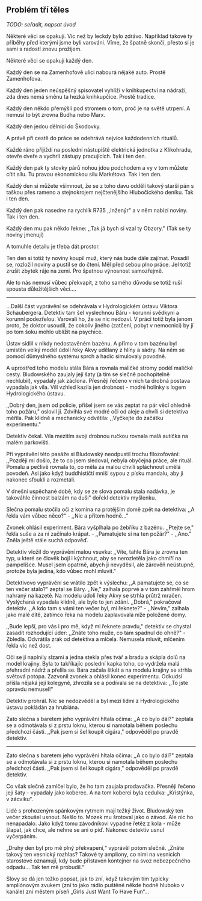 ## Problém tří těles

*TODO: seřadit, napsat úvod*

Některé věci se opakují. Víc než by leckdy bylo zdrávo. Například takové ty příběhy před kterými jsme byli varováni. Víme, že špatně skončí, přesto si je sami s radostí znovu prožijem.

Některé věci se opakují každý den.

Každý den se na Zamenhofově ulici nabourá nějaké auto. Prostě Zamenhofova.

Každý den jeden neúspěšný spisovatel vyhlíží v knihkupectví na nádraží, zda dnes nemá směnu ta hezká knihkupčice. Prostě tradice.

Každý den někdo přemýšlí pod stromem o tom, proč je na světě utrpení. A nemusí to být zrovna Budha nebo Marx.

Každý den jedou dělníci do Škodovky.

A právě při cestě do práce se odehrává nejvíce každodenních rituálů.

Každé ráno přijíždí na poslední nástupiště elektrická jednotka z Klikohradu, otevře dveře a vychrlí zástupy pracujících. Tak i ten den.

Každý den pak ty stovky párů nohou jdou podchodem a vy v tom můžete cítit sílu. Tu pravou ekonomickou sílu Markétova. Tak i ten den.

Každý den si můžete všimnout, že se z toho davu oddělí takový starší pán s taškou přes rameno a stejnokrojem nejčtenějšího Hlubočického deníku. Tak i ten den.

Každý den pak nasedne na rychlík R735 ,,Inženýr" a v něm nabízí noviny. Tak i ten den.

Každý den mu pak někdo řekne: ,,Tak já bych si vzal ty Obzory." (Tak se ty noviny jmenují)

A tomuhle detailu je třeba dát prostor.

Ten den si totiž ty noviny koupil muž, který nás bude dále zajímat. Posadil se, rozložil noviny a pustil se do čtení. Měl před sebou plno práce. Jel totiž zrušit zbytek ráje na zemi. Pro špatnou výnosnost samozřejmě.

Ale to nás nemusí vůbec překvapit, z toho samého důvodu se totiž ruší spousta důležitějších věcí....

---

...Další část vyprávění se odehrávala v Hydrologickém ústavu Viktora Schaubergera. Detektiv tam šel vyslechnou Báru - korunní svědkyni a korunní podezřelou. Varovali ho, že se nic nedozví. V práci totiž byla jenom proto, že doktor usoudil, že cokoliv jiného (zatčení, pobyt v nemocnici) by jí po tom šoku mohlo ublížit na psychice.

Ústav sídlil v nikdy nedostavěném bazénu. A přímo v tom bazénu byl umístěn velký model údolí řeky Akvy udělaný z hlíny a sádry. Na něm se pomocí důmyslného systému sprch a hadic simulovaly povodně.

A uprostřed toho modelu stála Bára a rovnala maličké stromy podél maličké cesty. Bludowského zaujaly její šaty (a tím se slečně pochopitelně nechlubil), vypadaly jak záclona. Přesněji řečeno v nich ta drobná postava vypadala jak víla. Vílí vzhled kazila jen drobnost - modré holínky s logem Hydrologického ústavu.

,,Dobrý den, jsem od policie, přišel jsem se vás zeptat na pár věcí ohledně toho požáru," oslovil ji. Zdvihla své modré oči od aleje a chvíli si detektiva měřila. Pak klidně a mechanicky odvětila: ,,Vyčkejte do začátku experimentu."

Detektiv čekal. Víla mezitím svojí drobnou ručkou rovnala malá autíčka na malém parkovišti.

Při vyprávění této pasáže si Bludowský neodpustil trochu filozofování: ,,Později mi došlo, že to co jsem sledoval, nebyla obyčejná práce, ale rituál. Pomalu a pečlivě rovnala to, co měla za malou chvíli spláchnout umělá povodeň. Asi jako když buddhističtí mniši sypou z písku mandalu, aby ji nakonec sfoukli a rozmetali.

V dnešní uspěchané době, kdy se ze slova pomalu stala nadávka, je takováhle činnost balzám na duši" dořekl detektiv myšlenku.

Slečna pomalu stočila oči z komína na protějším domě zpět na detektiva: ,,A řekla vám vůbec něco?" - ,,Nic a přitom hodně..."

Zvonek ohlásil experiment. Bára vyšplhala po žebříku z bazénu. ,,Ptejte se," řekla suše a za ní začínalo krápat. - ,,Pamatujete si na ten požár?" - ,,Ano." Zněla ještě stále suchá odpověď.

Detektiv vložil do vyprávění malou vsuvku: ,,Víte, tahle Bára je zrovna ten typ, u které se člověk bojí i kýchnout, aby se nerozletěla jako chmíří na pampelišce. Musel jsem opatrně, abych ji nevyděsil, ale zárověň neústupně, protože byla jediná, kdo vůbec mohl mluvit."

Detektivovo vyprávění se vrátilo zpět k výslechu: ,,A pamatujete se, co se ten večer stalo?" zeptal se Báry. ,,Ne," zalhala poprvé a v tom zahřměl hrom nahraný na kazetě. Na modelu údolí řeky Akvy se strhla průtrž mračen. Vyslýchaná vypadala klidně, ale bylo to jen zdání. ,,Dobrá," pokračoval detektiv. ,,A kdo tam s vámi ten večer byl, mi řeknete?" - ,,Nevím," zalhala jako malé dítě, zatímco řeka na modelu zaplavovala níže položené domy.

,,Bude lepší, pro vás i pro mě, když mi řeknete pravdu," detektiv se chystal zasadit rozhodující úder: ,,Znáte toho muže, co tam spadnul do ohně?" - Zbledla. Odvrátila zrak od detektiva a mlčela. Nemusela mluvit, mlčením řekla víc než dost.

Oči se jí naplnily slzami a jedna stekla přes tvář a bradu a skápla dolů na model krajiny. Byla to takříkajíc poslední kapka toho, co vydržela malá přehradní nádrž a přelila se. Bára začala štkát a na modelu krajiny se strhla světová potopa. Zazvonil zvonek a ohlásil konec experimentu. Odkudsi přišla nějaká její kolegyně, zhrozila se a podívala se na detektiva: ,,To jste opravdu nemusel!"

Detektiv prohrál. Nic se nedozvěděl a byl mezi lidmi z Hydrologického ústavu pokládán za hrubiána.

Zato slečna s baretem jeho vyprávění hltala očima: ,,A co bylo dál?" zeptala se a odmotávala si z prstu loknu, kterou si namotala během poslechu předchozí části. ,,Pak jsem si šel koupit cigára," odpověděl po pravdě detektiv.

---

Zato slečna s baretem jeho vyprávění hltala očima: ,,A co bylo dál?" zeptala se a odmotávala si z prstu loknu, kterou si namotala během poslechu předchozí části. ,,Pak jsem si šel koupit cigára," odpověděl po pravdě detektiv.

Co však slečně zamlčel bylo, že ho tam zaujala prodavačka. Přesněji řečeno její šaty - vypadaly jako koberec. A na tom koberci byla cedulka: „Kristýnka, v zácviku“.

Lidé s prohozeným spánkovým rytmem mají težký život. Bludowský ten večer zkoušel usnout. Nešlo to. Mozek mu šrotoval jako o závod. Ale nic ho nenapadalo. Jako když tomu závodníkovi vypadne řetěz z kola - může šlapat, jak chce, ale nehne se ani o piď. Nakonec detektiv usnul vyčerpáním.

„Druhý den byl pro mě plný překvapení,“ vyprávěl potom slečně. „Znáte takový ten vesnický rozhlas? Takové ty ampliony, co nimi na vesnicích starostové oznamují, kdy bude přistaven kontejner na svoz nebezpečného odpadu… Tak ten mě probudil.“

Slovy se dá jen težko popsat, jak to zní, když takovým tím typicky ampliónovým zvukem (zní to jako rádio puštěné někde hodně hluboko v kanále) zní městem píseň „Girls Just Want To Have Fun“…

